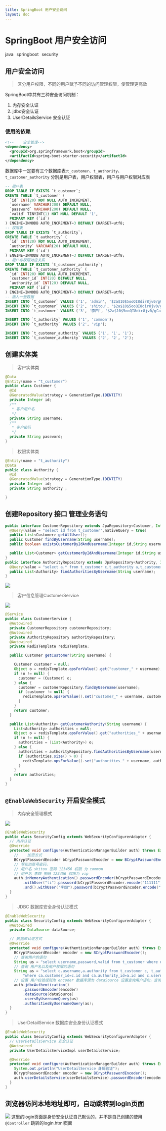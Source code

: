 ```yaml
---
title: SpringBoot 用户安全访问
layout: doc
---
```

# SpringBoot 用户安全访问
<el-divider />
<div style='display: flex;gap: 10px;'>
  <el-tag>java</el-tag>
  <el-tag>springboot</el-tag>
  <el-tag>security</el-tag>
</div>

## 用户安全访问
> 区分用户权限，不同的用户赋予不同的访问管理权限，使管理更高效

SpringBoot中共有三种安全访问机制：
1. 内存安全认证
2. jdbc安全认证
3. UserDetailsService 安全认证
### 使用的依赖
```xml
<!--    安全管理-->
<dependency>
  <groupId>org.springframework.boot</groupId>
  <artifactId>spring-boot-starter-security</artifactId>
</dependency>
```
数据库中一定要有三个数据库表:`t_customer`、`t_authority`、`t_customer_authority`
分别是用户表，用户权限表，用户与用户权限对应表
```sql
-- 用户表
DROP TABLE IF EXISTS `t_customer`;
CREATE TABLE `t_customer` (
  `id` INT(20) NOT NULL AUTO_INCREMENT,
  `username` VARCHAR(200) DEFAULT NULL,
  `password` VARCHAR(200) DEFAULT NULL,
  `valid` TINYINT(1) NOT NULL DEFAULT '1',
  PRIMARY KEY (`id`)
) ENGINE=INNODB AUTO_INCREMENT=3 DEFAULT CHARSET=utf8;
-- 权限表
DROP TABLE IF EXISTS `t_authority`;
CREATE TABLE `t_authority` (
  `id` INT(20) NOT NULL AUTO_INCREMENT,
  `authority` VARCHAR(20) DEFAULT NULL,
  PRIMARY KEY (`id`)
) ENGINE=INNODB AUTO_INCREMENT=3 DEFAULT CHARSET=utf8;
-- 用户与权限对应关系
DROP TABLE IF EXISTS `t_customer_authority`;
CREATE TABLE `t_customer_authority` (
  `id` INT(20) NOT NULL AUTO_INCREMENT,
  `customer_id` INT(20) DEFAULT NULL,
  `authority_id` INT(20) DEFAULT NULL,
  PRIMARY KEY (`id`)
) ENGINE=INNODB AUTO_INCREMENT=3 DEFAULT CHARSET=utf8;
-- 插入一些数据
INSERT INTO `t_customer` VALUES ('1', 'admin', '$2a$10$5ooQI8dir8jv0/gCa1Six.GpzAdIPf6pMqdminZ/3ijYzivCyPlfK', '1');
INSERT INTO `t_customer` VALUES ('2', 'shitou', '$2a$10$5ooQI8dir8jv0/gCa1Six.GpzAdIPf6pMqdminZ/3ijYzivCyPlfK', '1');
INSERT INTO `t_customer` VALUES ('3', '李四', '$2a$10$5ooQI8dir8jv0/gCa1Six.GpzAdIPf6pMqdminZ/3ijYzivCyPlfK', '1');

INSERT INTO `t_authority` VALUES ('1', 'common');
INSERT INTO `t_authority` VALUES ('2', 'vip');

INSERT INTO `t_customer_authority` VALUES ('1', '1', '1');
INSERT INTO `t_customer_authority` VALUES ('2', '2', '2');
```
## 创建实体类
> 客户实体类

```java
@Data
@Entity(name = "t_customer")
public class Customer {
  @Id
  @GeneratedValue(strategy = GenerationType.IDENTITY)
  private Integer id;
  /**
   * 客户用户名
   */
  private String username;
  /**
   * 客户密码
   */
  private String password;
}
```
> 权限实体类

```java
@Entity(name = "t_authority")
@Data
public class Authority {
  @Id
  @GeneratedValue(strategy = GenerationType.IDENTITY)
  private Integer id;
  private String authority ;

}
```
## 创建Repository 接口 管理业务语句
```java
public interface CustomerRepository extends JpaRepository<Customer, Integer> {
  @Query(value = "select id from t_customer",nativeQuery = true)
  public List<Customer> getAllUser();
  public Customer findByUsername(String username);
  public boolean existsCustomerByIdAndUsername(Integer id,String username);

  public List<Customer> getCustomerByIdAndUsername(Integer id,String username);
}
public interface AuthorityRepository extends JpaRepository<Authority, Integer> {
  @Query(value = "select a.* from t_customer c,t_authority a,t_customer_authority ca where ca.customer_id=c.id and ca.authority_id=a.id and c.username =?1",nativeQuery = true)
  public List<Authority> findAuthoritiesByUsername(String username);
}
```
![](https://raw.githubusercontent.com/xing403/images-repo/main/assets/website/20220508001152.png)
> 客户信息管理CustomerService

![](https://raw.githubusercontent.com/xing403/images-repo/main/assets/website/20220508001454.png)
```java
@Service
public class CustomerService {
  @Autowired
  private CustomerRepository customerRepository;
  @Autowired
  private AuthorityRepository authorityRepository;
  @Autowired
  private RedisTemplate redisTemplate;

  public Customer getCustomer(String username) {

    Customer customer = null;
    Object o = redisTemplate.opsForValue().get("customer_" + username);
    if (o != null) {
      customer = (Customer) o;
    } else {
      customer = customerRepository.findByUsername(username);
      if (customer != null) {
        redisTemplate.opsForValue().set("customer_" + username, customer);
      }
    }
    return customer;
  }

  public List<Authority> getCustomerAuthority(String username) {
    List<Authority> authorities = null;
    Object o = redisTemplate.opsForValue().get("authorities_" + username);
    if (o != null) {
      authorities = (List<Authority>) o;
    } else {
      authorities = authorityRepository.findAuthoritiesByUsername(username);
      if (authorities.size() > 0) {
        redisTemplate.opsForValue().set("authorities_" + username, authorities);
      }
    }
    return authorities;
  }
}
```

## `@EnableWebSecurity` 开启安全模式

> 内存安全管理模式

![](https://raw.githubusercontent.com/xing403/images-repo/main/assets/website/20220508001752.png)

```java
@EnableWebSecurity
public class SecurityConfig extends WebSecurityConfigurerAdapter {
  // 内存认证
  @Override
  protected void configure(AuthenticationManagerBuilder auth) throws Exception {
    //    加密方式
    BCryptPasswordEncoder bCryptPasswordEncoder = new BCryptPasswordEncoder();
    // 写死的账号密码，
    // 用户名 shitou 密码 123456 权限 为 common
    // 用户名 李四 密码 123456 权限为 vip
    auth.inMemoryAuthentication().passwordEncoder(bCryptPasswordEncoder)
        .withUser("li").password(bCryptPasswordEncoder.encode("111111")).roles("common")
        .and().withUser("李四").password(bCryptPasswordEncoder.encode("222222")).roles("vip");
  }
}
```
> JDBC 数据库安全身份认证模式
```java
@EnableWebSecurity
public class SecurityConfig extends WebSecurityConfigurerAdapter {
  @Autowired
  private DataSource dataSource;

  // 数据库认证方式
  @Override
  protected void configure(AuthenticationManagerBuilder auth) throws Exception {
    BCryptPasswordEncoder encoder = new BCryptPasswordEncoder();
    // 查询用户的语句
    String us = "select username,password,valid from t_customer where username=?";
    // 查询 用户名以及用户权限的语句
    String as = "select c.username,a.authority from t_customer c, t_authority a, t_customer_authority ca " +
        "where ca.customer_id=c.id and ca.authority_id=a.id and c.username=?";
    // 设置 用户校验规则为 encoder 数据库源为 dataSource 设置查询用户语句，查询权限语句
    auth.jdbcAuthentication()
        .passwordEncoder(encoder)
        .dataSource(dataSource)
        .usersByUsernameQuery(us)
        .authoritiesByUsernameQuery(as);
  }
}
```
> UserDetailService 数据库安全身份认证模式
```java
@EnableWebSecurity
public class SecurityConfig extends WebSecurityConfigurerAdapter {
  // UserDetailsService 安全认证
  @Autowired
  private UserDetailsServiceImpl userDetailsService;

  @Override
  protected void configure(AuthenticationManagerBuilder auth) throws Exception {
    System.out.println("UserDetailService 身份验证");
    BCryptPasswordEncoder encoder = new BCryptPasswordEncoder();
    auth.userDetailsService(userDetailsService).passwordEncoder(encoder);
  }
}
```
## 浏览器访问本地地址即可，自动跳转到login页面
![](https://raw.githubusercontent.com/xing403/images-repo/main/assets/website/20220507231215.png)
这里的login页面是身份安全认证自己默认的，并不是自己创建的使用`@Controller` 跳转的login.html页面
